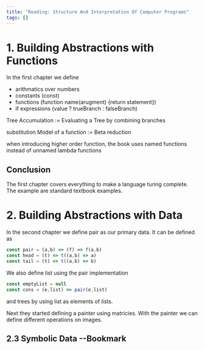 ```yaml
---
title: "Reading: Structure And Interpretation Of Computer Programs"
tags: []
---
```

# 1. Building Abstractions with Functions

In the first chapter we define

* arithmatics over numbers
* constants (const)
* functions (function name(arugment) {return statement})
* if expressions (value ? trueBranch : falseBranch)

Tree Accumulation := Evaluating a Tree by combining branches

substitution Model of a function := Beta reduction

when introducing higher order function, the book uses named functions instead of unnamed lambda functions

## Conclusion

The first chapter covers everything to make a language turing complete. The example are standard textbook examples.

# 2. Building Abstractions with Data

In the second chapter we define pair as our primary data. It can be defined as

``` javascript
const pair = (a,b) => (f) => f(a,b)
const head = (t) => t((a,b) => a)
const tail = (t) => t((a,b) => b)
```

We also define list using the pair implementation

``` javascript
const emptyList = null
const cons = (e,list) => pair(e,list) 
```

and trees by using list as elements of lists.

Next they started defining a painter using matricies. With the painter we can define different operations on images.



## 2.3 Symbolic Data --Bookmark
